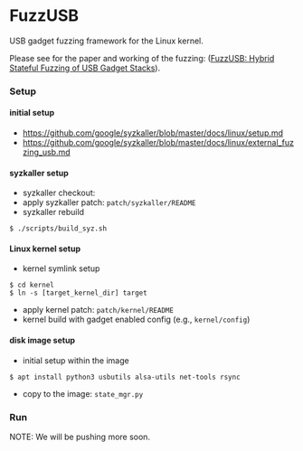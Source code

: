 # FuzzUSB #

USB gadget fuzzing framework for the Linux kernel.

Please see for the paper and working of the fuzzing:
([FuzzUSB: Hybrid Stateful Fuzzing of USB Gadget Stacks](https://github.com/purseclab/fuzzusb/blob/main/paper/fuzzusb.pdf)).

### Setup

#### initial setup
* https://github.com/google/syzkaller/blob/master/docs/linux/setup.md
* https://github.com/google/syzkaller/blob/master/docs/linux/external_fuzzing_usb.md

#### syzkaller setup
* syzkaller checkout:
* apply syzkaller patch: `patch/syzkaller/README`
* syzkaller rebuild
```
$ ./scripts/build_syz.sh
```

#### Linux kernel setup
* kernel symlink setup
```
$ cd kernel
$ ln -s [target_kernel_dir] target
```
* apply kernel patch: `patch/kernel/README`
* kernel build with gadget enabled config (e.g., `kernel/config`)

#### disk image setup
* initial setup within the image
```
$ apt install python3 usbutils alsa-utils net-tools rsync
```
* copy to the image: `state_mgr.py` 

### Run 

NOTE: We will be pushing more soon. 

